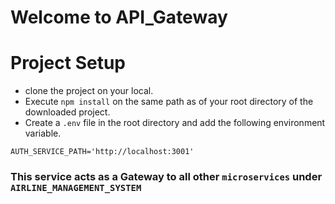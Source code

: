# Welcome to API_Gateway

# Project Setup 

- clone the project on your local.
- Execute `npm install` on the same path as of your root directory of the downloaded project. 
- Create a `.env` file in the root directory and add the following environment variable.

```
AUTH_SERVICE_PATH='http://localhost:3001'
```

### This service acts as a Gateway to all other `microservices` under `AIRLINE_MANAGEMENT_SYSTEM` 

